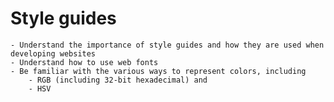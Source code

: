 # Style guides

```{admonition} Objectives}
- Understand the importance of style guides and how they are used when developing websites
- Understand how to use web fonts
- Be familiar with the various ways to represent colors, including
    - RGB (including 32-bit hexadecimal) and
    - HSV
```
